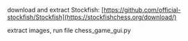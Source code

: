 download and extract Stockfish: [https://github.com/official-stockfish/Stockfish](https://stockfishchess.org/download/)

extract images, run file chess_game_gui.py
